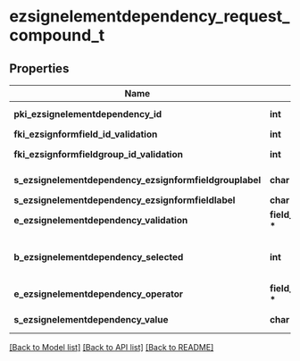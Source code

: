 # ezsignelementdependency_request_compound_t

## Properties
Name | Type | Description | Notes
------------ | ------------- | ------------- | -------------
**pki_ezsignelementdependency_id** | **int** | The unique ID of the Ezsignelementdependency | [optional] 
**fki_ezsignformfield_id_validation** | **int** | The unique ID of the Ezsignformfield | [optional] 
**fki_ezsignformfieldgroup_id_validation** | **int** | The unique ID of the Ezsignformfieldgroup | [optional] 
**s_ezsignelementdependency_ezsignformfieldgrouplabel** | **char \*** | The Label for the Ezsignformfieldgroup | [optional] 
**s_ezsignelementdependency_ezsignformfieldlabel** | **char \*** | The Label for the Ezsignformfield | [optional] 
**e_ezsignelementdependency_validation** | **field_e_ezsignelementdependency_validation_t \*** |  | 
**b_ezsignelementdependency_selected** | **int** | Whether if it&#39;s selected or not when using eEzsignelementdependencyValidation &#x3D; Selected | [optional] 
**e_ezsignelementdependency_operator** | **field_e_ezsignelementdependency_operator_t \*** |  | [optional] 
**s_ezsignelementdependency_value** | **char \*** | The value of the Ezsignelementdependency | [optional] 

[[Back to Model list]](../README.md#documentation-for-models) [[Back to API list]](../README.md#documentation-for-api-endpoints) [[Back to README]](../README.md)


